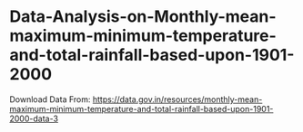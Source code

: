 # Data-Analysis-on-Monthly-mean-maximum-minimum-temperature-and-total-rainfall-based-upon-1901-2000
 Download Data From: https://data.gov.in/resources/monthly-mean-maximum-minimum-temperature-and-total-rainfall-based-upon-1901-2000-data-3
